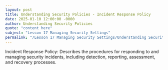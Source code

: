```yaml
---
layout: post
title: Understanding Security Policies - Incident Response Policy
date: 2025-01-10 12:00:00 -0000
author: Understanding Security Policies
quote: "content here"
subject: "Lesson 17 Managing Security Settings"
permalink: "/Lesson 17 Managing Security Settings/Understanding Security Policies/Understanding Security Policies - Incident Response Policy"
---
```


Incident Response Policy: Describes the procedures for responding to and managing security incidents, including detection, reporting, assessment, and recovery processes.
